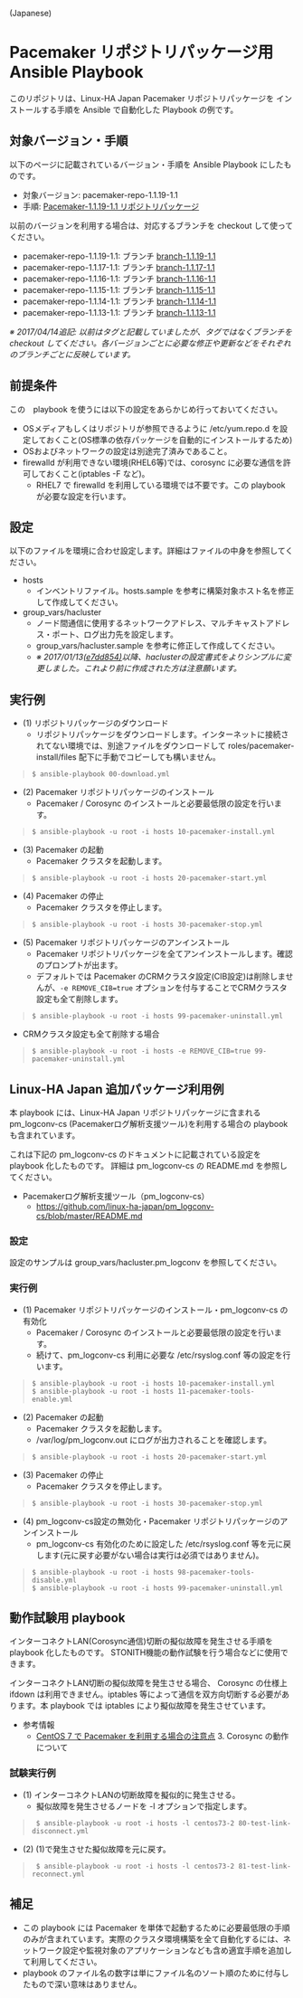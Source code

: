 (Japanese)

# Pacemaker リポジトリパッケージ用 Ansible Playbook

このリポジトリは、Linux-HA Japan Pacemaker リポジトリパッケージを
インストールする手順を Ansible で自動化した Playbook の例です。

## 対象バージョン・手順

以下のページに記載されているバージョン・手順を Ansible Playbook にしたものです。

* 対象バージョン: pacemaker-repo-1.1.19-1.1
* 手順: [Pacemaker-1.1.19-1.1 リポジトリパッケージ](http://linux-ha.osdn.jp/wp/archives/4802)

以前のバージョンを利用する場合は、対応するブランチを checkout して使ってください。

* pacemaker-repo-1.1.19-1.1: ブランチ [branch-1.1.19-1.1](https://github.com/kskmori/ansible-pacemaker/tree/branch-1.1.19-1.1)
* pacemaker-repo-1.1.17-1.1: ブランチ [branch-1.1.17-1.1](https://github.com/kskmori/ansible-pacemaker/tree/branch-1.1.17-1.1)
* pacemaker-repo-1.1.16-1.1: ブランチ [branch-1.1.16-1.1](https://github.com/kskmori/ansible-pacemaker/tree/branch-1.1.16-1.1)
* pacemaker-repo-1.1.15-1.1: ブランチ [branch-1.1.15-1.1](https://github.com/kskmori/ansible-pacemaker/tree/branch-1.1.15-1.1)
* pacemaker-repo-1.1.14-1.1: ブランチ [branch-1.1.14-1.1](https://github.com/kskmori/ansible-pacemaker/tree/branch-1.1.14-1.1)
* pacemaker-repo-1.1.13-1.1: ブランチ [branch-1.1.13-1.1](https://github.com/kskmori/ansible-pacemaker/tree/branch-1.1.13-1.1)

_※ 2017/04/14追記: 以前はタグと記載していましたが、タグではなくブランチを checkout してください。各バージョンごとに必要な修正や更新などをそれぞれのブランチごとに反映しています。_

## 前提条件

この　playbook を使うには以下の設定をあらかじめ行っておいてください。

* OSメディアもしくはリポジトリが参照できるように /etc/yum.repo.d を設定しておくこと(OS標準の依存パッケージを自動的にインストールするため)
* OSおよびネットワークの設定は別途完了済みであること。
* firewalld が利用できない環境(RHEL6等)では、corosync に必要な通信を許可しておくこと(iptables -F など)。
  * RHEL7 で firewalld を利用している環境では不要です。この playbook が必要な設定を行います。

## 設定

以下のファイルを環境に合わせ設定します。詳細はファイルの中身を参照してください。

* hosts
  * インベントリファイル。hosts.sample を参考に構築対象ホスト名を修正して作成してください。
* group_vars/hacluster
  * ノード間通信に使用するネットワークアドレス、マルチキャストアドレス・ポート、ログ出力先を設定します。
  * group_vars/hacluster.sample を参考に修正して作成してください。
  * _※ 2017/01/13[(e7dd854)](https://github.com/kskmori/ansible-pacemaker/commit/e7dd854)以降、haclusterの設定書式をよりシンプルに変更しました。これより前に作成された方は注意願います。_

## 実行例

* (1) リポジトリパッケージのダウンロード
  * リポジトリパッケージをダウンロードします。インターネットに接続されてない環境では、別途ファイルをダウンロードして roles/pacemaker-install/files 配下に手動でコピーしても構いません。

>     $ ansible-playbook 00-download.yml

* (2) Pacemaker リポジトリパッケージのインストール
  * Pacemaker / Corosync のインストールと必要最低限の設定を行います。

>     $ ansible-playbook -u root -i hosts 10-pacemaker-install.yml

* (3) Pacemaker の起動
  * Pacemaker クラスタを起動します。

>     $ ansible-playbook -u root -i hosts 20-pacemaker-start.yml

* (4) Pacemaker の停止
  * Pacemaker クラスタを停止します。

>     $ ansible-playbook -u root -i hosts 30-pacemaker-stop.yml

* (5) Pacemaker リポジトリパッケージのアンインストール
  * Pacemaker リポジトリパッケージを全てアンインストールします。確認のプロンプトが出ます。
  * デフォルトでは Pacemaker のCRMクラスタ設定(CIB設定)は削除しませんが、`-e REMOVE_CIB=true` オプションを付与することでCRMクラスタ設定も全て削除します。

>     $ ansible-playbook -u root -i hosts 99-pacemaker-uninstall.yml

  * CRMクラスタ設定も全て削除する場合

>     $ ansible-playbook -u root -i hosts -e REMOVE_CIB=true 99-pacemaker-uninstall.yml

## Linux-HA Japan 追加パッケージ利用例

本 playbook には、Linux-HA Japan リポジトリパッケージに含まれる pm_logconv-cs (Pacemakerログ解析支援ツール)を利用する場合の playbook も含まれています。

これは下記の pm_logconv-cs のドキュメントに記載されている設定を playbook 化したものです。
詳細は pm_logconv-cs の README.md を参照してください。

* Pacemakerログ解析支援ツール（pm_logconv-cs）
  * https://github.com/linux-ha-japan/pm_logconv-cs/blob/master/README.md

### 設定

設定のサンプルは group_vars/hacluster.pm_logconv を参照してください。

### 実行例

* (1) Pacemaker リポジトリパッケージのインストール・pm_logconv-cs の有効化
  * Pacemaker / Corosync のインストールと必要最低限の設定を行います。
  * 続けて、pm_logconv-cs 利用に必要な /etc/rsyslog.conf 等の設定を行います。

>     $ ansible-playbook -u root -i hosts 10-pacemaker-install.yml
>     $ ansible-playbook -u root -i hosts 11-pacemaker-tools-enable.yml

* (2) Pacemaker の起動
  * Pacemaker クラスタを起動します。
  * /var/log/pm_logconv.out にログが出力されることを確認します。

>     $ ansible-playbook -u root -i hosts 20-pacemaker-start.yml

* (3) Pacemaker の停止
  * Pacemaker クラスタを停止します。

>     $ ansible-playbook -u root -i hosts 30-pacemaker-stop.yml

* (4) pm_logconv-cs設定の無効化・Pacemaker リポジトリパッケージのアンインストール
  * pm_logconv-cs 有効化のために設定した /etc/rsyslog.conf 等を元に戻します(元に戻す必要がない場合は実行は必須ではありません)。

>     $ ansible-playbook -u root -i hosts 98-pacemaker-tools-disable.yml
>     $ ansible-playbook -u root -i hosts 99-pacemaker-uninstall.yml


## 動作試験用 playbook

インターコネクトLAN(Corosync通信)切断の擬似故障を発生させる手順を playbook 化したものです。
STONITH機能の動作試験を行う場合などに使用できます。

インターコネクトLAN切断の擬似故障を発生させる場合、 Corosync の仕様上 ifdown は利用できません。iptables 等によって通信を双方向切断する必要があります。本 playbook では iptables により擬似故障を発生させています。

* 参考情報
  * [CentOS 7 で Pacemaker を利用する場合の注意点](http://linux-ha.osdn.jp/wp/archives/4798) 3. Corosync の動作について

### 試験実行例

* (1) インターコネクトLANの切断故障を擬似的に発生させる。
  * 擬似故障を発生させるノードを -l オプションで指定します。

>      $ ansible-playbook -u root -i hosts -l centos73-2 80-test-link-disconnect.yml

* (2) (1)で発生させた擬似故障を元に戻す。

>      $ ansible-playbook -u root -i hosts -l centos73-2 81-test-link-reconnect.yml

## 補足

* この playbook には Pacemaker を単体で起動するために必要最低限の手順のみが含まれています。実際のクラスタ環境構築を全て自動化するには、ネットワーク設定や監視対象のアプリケーションなども含め適宜手順を追加して利用してください。
* playbook のファイル名の数字は単にファイル名のソート順のために付与したもので深い意味はありません。
